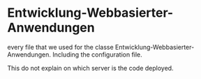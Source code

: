 # Entwicklung-Webbasierter-Anwendungen

every file that we used for the classe Entwicklung-Webbasierter-Anwendungen. Including the configuration file.

This do not explain on which server is the code deployed.